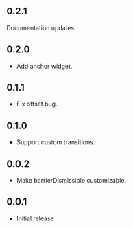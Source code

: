## 0.2.1

Documentation updates.

## 0.2.0

* Add anchor widget.

## 0.1.1

* Fix offset bug.

## 0.1.0

* Support custom transitions.

## 0.0.2

* Make barrierDismissible customizable.

## 0.0.1

* Initial release
